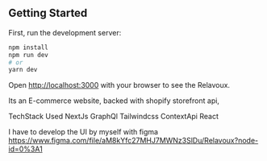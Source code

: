 

## Getting Started

First, run the development server:

```bash
npm install
npm run dev
# or
yarn dev
```

Open [http://localhost:3000](http://localhost:3000) with your browser to see the Relavoux.

Its an E-commerce website, backed with shopify storefront api,


TechStack Used
NextJs
GraphQl
Tailwindcss
ContextApi
React

I have to develop the UI by myself with figma
https://www.figma.com/file/aM8kYfc27MHJ7MWNz3SlDu/Relavoux?node-id=0%3A1
